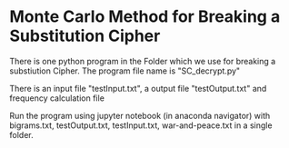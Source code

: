 # Monte Carlo Method for Breaking a Substitution Cipher


There is one python program in the Folder which we use for breaking a substiution Cipher. The program file name is "SC_decrypt.py"

There is an input file "testInput.txt", a output file "testOutput.txt" and frequency calculation file

Run the program using jupyter notebook (in anaconda navigator) with bigrams.txt, testOutput.txt, testInput.txt, war-and-peace.txt in a single folder.

